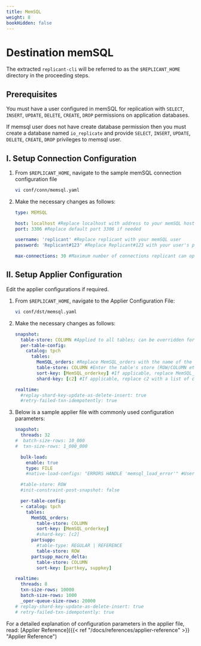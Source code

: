 ```yaml
---
title: MemSQL
weight: 8
bookHidden: false
---
```

# Destination memSQL

The extracted `replicant-cli` will be referred to as the `$REPLICANT_HOME` directory in the proceeding steps.

## Prerequisites
You must have a user configured in memSQL for replication with `SELECT`, `INSERT`, `UPDATE`, `DELETE`, `CREATE`, `DROP` permissions on application databases.

If memsql user does not have create database permission then you must create a database named `io_replicate` and provide `SELECT`, `INSERT`, `UPDATE`, `DELETE`, `CREATE`, `DROP` privileges to memsql user.

## I. Setup Connection Configuration

1. From `$REPLICANT_HOME`, navigate to the sample memSQL connection configuration file
    ```BASH
    vi conf/conn/memsql.yaml
    ```

2. Make the necessary changes as follows:
    ```YAML
    type: MEMSQL

    host: localhost #Replace localhost with address to your memSQL host
    port: 3306 #Replace default port 3306 if needed

    username: 'replicant' #Replace replicant with your memSQL user
    password: 'Replicant#123' #Replace Replicant#123 with your user's password

    max-connections: 30 #Maximum number of connections replicant can open in memSQL
    ```

## II. Setup Applier Configuration

Edit the applier configurations if required.  

1. From `$REPLICANT_HOME`, navigate to the Applier Configuration File:
   ```BASH
   vi conf/dst/memsql.yaml
   ```

2. Make the necessary changes as follows:
    ```YAML
    snapshot:
      table-store: COLUMN #Applied to all tables; can be overridden for certain tables if needed in the per-table-config section below
      per-table-config:
        catalog: tpch
          tables:
            MemSQL_orders: #Replace MemSQL_orders with the name of the specific table you are configuring for in memSQL
            table-store: COLUMN #Enter the table's store (ROW/COLUMN etc.)
            sort-key: [MemSQL_orderkey] #If applicable, replace MemSQL_orderkey with a list of columns to be created as the sort key
            shard-key: [c2] #If applicable, replace c2 with a list of columns to be created as the shared key

    realtime:
      #replay-shard-key-update-as-delete-insert: true
      #retry-failed-txn-idempotently: true
    ```

3. Below is a sample applier file with commonly used configuration parameters:
    ```YAML
    snapshot:
      threads: 32
    #  batch-size-rows: 10_000
    #  txn-size-rows: 1_000_000

      bulk-load:
        enable: true
        type: FILE
        #native-load-configs: "ERRORS HANDLE 'memsql_load_error'" #User provided MemSQL LOAD configs. These will be appended to the generated LOAD SQL command.

      #table-store: ROW
      #init-constraint-post-snapshot: false

      per-table-config:
      - catalog: tpch
        tables:
          MemSQL_orders:
            table-store: COLUMN
            sort-key: [MemSQL_orderkey]
            #shard-key: [c2]
          partsupp:
            #table-type: REGULAR | REFERENCE
            table-store: ROW
          partsupp_macro_delta:
            table-store: COLUMN
            sort-key: [partkey, suppkey]

    realtime:
      threads: 8
      txn-size-rows: 10000
      batch-size-rows: 1000
      _oper-queue-size-rows: 20000
    # replay-shard-key-update-as-delete-insert: true
    # retry-failed-txn-idempotently: true
    ```
For a detailed explanation of configuration parameters in the applier file, read: [Applier Reference]({{< ref "/docs/references/applier-reference" >}} "Applier Reference")
